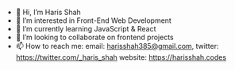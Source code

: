 - 👋 Hi, I’m Haris Shah
- 👀 I’m interested in Front-End Web Development
- 🌱 I’m currently learning JavaScript & React
- 💞️ I’m looking to collaborate on frontend projects
- 📫 How to reach me: 
      email: harisshah385@gmail.com,
      twitter: https://twitter.com/_haris_shah
      website: https://harisshah.codes

<!---
hariscs/hariscs is a ✨ special ✨ repository because its `README.md` (this file) appears on your GitHub profile.
You can click the Preview link to take a look at your changes.
--->
